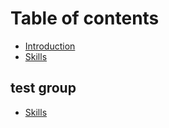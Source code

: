 # Table of contents

* [Introduction](README.md)
* [Skills](page.md)

## test group

* [Skills](page.md)
